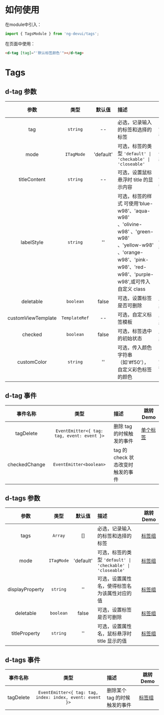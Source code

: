 # 如何使用
在module中引入：
```ts
import { TagsModule } from 'ng-devui/tags';
```

在页面中使用：
```html
<d-tag [tag]="'默认标签颜色'"></d-tag>
```
# Tags

## d-tag 参数

|        参数        |     类型      |   默认值    | 描述                                                                                                                                                                | 跳转 Demo                                    |
| :----------------: | :-----------: | :-------: | :------------------------------------------------------------------------------------------------------------------------------------------------------------------ | -------------------------------------------- |
|        tag         |   `string`    |    --     | 必选，记录输入的标签和选择的标签                                                                                                                                    | [单个标签](demo#single-tag) |
|        mode        |  `ITagMode`   | 'default' | 可选，标签的类型 `'default' \| 'checkable' \| 'closeable'`                                                                                                          | [单个标签](demo#single-tag) |
|    titleContent    |   `string`    |    --     | 可选，设置鼠标悬浮时 title 的显示内容                                                                                                                               | [单个标签](demo#single-tag) |
|     labelStyle     |   `string`    |    ''     | 可选，标签的样式 可使用'blue-w98'、'aqua-w98' 、'olivine-w98' 、'green-w98' 、'yellow-w98' 、'orange-w98'、'pink-w98'、'red-w98'、'purple-w98',或可传入自定义 class | [单个标签](demo#single-tag) |
|     deletable      |   `boolean`   |   false   | 可选，设置标签是否可删除                                                                                                                                            | [单个标签](demo#single-tag) |
| customViewTemplate | `TemplateRef` |    --     | 可选，自定义标签模板                                                                                                                                                | [单个标签](demo#single-tag) |
|      checked       |   `boolean`   |   false   | 可选，标签选中的初始状态                                                                                                                                            | [单个标签](demo#single-tag) |
|    customColor     |   `string`    |    ''     | 可选，传入颜色字符串（如'#f50'），自定义彩色标签的颜色                                                                                                              | [单个标签](demo#single-tag) |

## d-tag 事件

|   事件名称    |                    类型                    | 描述                              | 跳转 Demo                                    |
| :-----------: | :----------------------------------------: | :-------------------------------- | -------------------------------------------- |
|   tagDelete   | `EventEmitter<{ tag: tag, event: event }>` | 删除 tag 的时候触发的事件         | [单个标签](demo#single-tag) |
| checkedChange |          `EventEmitter<boolean>`           | tag 的 check 状态改变时触发的事件 |                                              |

## d-tags 参数

|      参数       |    类型    |   默认值    | 描述                                                       | 跳转 Demo                                  |
| :-------------: | :--------: | :-------: | :--------------------------------------------------------- | ------------------------------------------ |
|      tags       |  `Array`   |    []     | 必选，记录输入的标签和选择的标签                           | [标签组](demo#tags-group) |
|      mode       | `ITagMode` | 'default' | 可选，标签的类型 `'default' \| 'checkable' \| 'closeable'` | [标签组](demo#tags-group) |
| displayProperty |  `string`  |    ''     | 可选，设置属性名，使得标签名为该属性对应的值               | [标签组](demo#tags-group) |
|    deletable    | `boolean`  |   false   | 可选，设置标签是否可删除                                   | [标签组](demo#tags-group) |
|  titleProperty  |  `string`  |    ''     | 可选，设置属性名，鼠标悬浮时 title 显示的值                | [标签组](demo#tags-group) |

## d-tags 事件

| 事件名称  |                           类型                           | 描述                          | 跳转 Demo                                  |
| :-------: | :------------------------------------------------------: | :---------------------------- | ------------------------------------------ |
| tagDelete | `EventEmitter<{ tag: tag, index: index, event: event }>` | 删除某个 tag 的时候触发的事件 | [标签组](demo#tags-group) |
